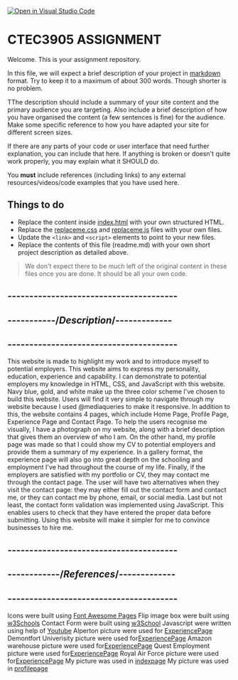 [![Open in Visual Studio Code](https://classroom.github.com/assets/open-in-vscode-c66648af7eb3fe8bc4f294546bfd86ef473780cde1dea487d3c4ff354943c9ae.svg)](https://classroom.github.com/online_ide?assignment_repo_id=9975249&assignment_repo_type=AssignmentRepo)
# CTEC3905 ASSIGNMENT

Welcome. This is your assignment repository.

In this file, we will expect a brief description of your project in [markdown](https://docs.github.com/en/github/writing-on-github/getting-started-with-writing-and-formatting-on-github/basic-writing-and-formatting-syntax) format.
Try to keep it to a maximum of about 300 words.
Though shorter is no problem.


TThe description should include a summary of your site content and the primary audience you are targeting.
Also include a brief description of how you have organised the content (a few sentences is fine) for the audience.
Make some specific reference to how you have adapted your site for different screen sizes.

If there are any parts of your code or user interface that need further explanation, you can include that here.
If anything is broken or doesn't quite work properly, you may explain what it SHOULD do.

You **must** include references (including links) to any external resources/videos/code examples that you have used here.

## Things to do

- Replace the content inside [index.html](index.html) with your own structured HTML.
- Replace the [replaceme.css](replaceme.css) and [replaceme.js](js/replaceme.js) files with your own files.
- Update the `<link>` and `<script>` elements to point to your new files.
- Replace the contents of this file (readme.md) with your own short project description as detailed above.

>We don't expect there to be much left of the original content in these files once you are done.
It should be all your own code.

## ---------------------------------------
## -----------/*Description*/-------------
## ---------------------------------------


This website is made to highlight my work and to introduce myself to potential employers. This website aims to express my personality, education, experience and capability. I can demonstrate to potential employers my knowledge in HTML, CSS, and JavaScript with this website. Navy blue, gold, and white make up the three color scheme I've chosen to build this website. Users will find it very simple to navigate through my website because I used @mediaqueries to make it responsive. In addition to this, the website contains 4 pages, which include Home Page, Profile Page, Experience Page and Contact Page. To help the users recognise me visually, I have a photograph on my website, along with a brief description that gives them an overview of who I am. On the other hand, my profile page was made so that I could show my CV to potential employers and provide them a summary of my experience. In a gallery format, the experience page will also go into great depth on the schooling and employment I've had throughout the course of my life. Finally, if the employers are satisfied with my portfolio or CV, they may contact me through the contact page. The user will have two alternatives when they visit the contact page: they may either fill out the contact form and contact me, or they can contact me by phone, email, or social media. Last but not least, the contact form validation was implemented using JavaScript. This enables users to check that they have entered the proper data before submitting. Using this website will make it simpler for me to convince businesses to hire me.


## ---------------------------------------
## ------------/*References*/-------------
## ---------------------------------------

Icons were built using [Font Awesome Pages](https://fontawesome.com/)
Flip image box were built using [w3Schools](https://www.w3schools.com/howto/tryit.asp?filename=tryhow_css_flip_image2)
Contact Form were built using [w3School](https://www.w3schools.com/howto/howto_css_contact_form.asp)
Javascript were written using help of [Youtube](https://youtu.be/QT1ya4Ut40o)
Alperton picture were used for [ExperiencePage](https://cdn.realsmart.co.uk/sc_logos/3814.png)
Demontfort Univerisity picture were used for[ExperiencePage](dmu.png)
Amazon warehouse picture were used for[ExperiencePage](https://i2-prod.grimsbytelegraph.co.uk/incoming/article4533742.ece/ALTERNATES/s615b/0_SWB_STO_251119ama_27JPG.jpg)
Quest Employment picture were used for[ExperiencePage](https://www.questemployment.co.uk/images/news-default.jpg)
Royal Air Force picture were used for[ExperiencePage](raf.jpeg)
My picture was used in [indexpage](acala.png)
My picture was used in [profilepage](mephoto.png)
